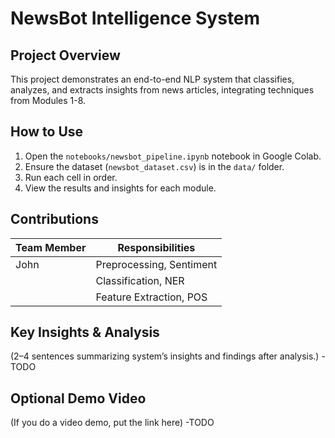 # NewsBot Intelligence System

## Project Overview
This project demonstrates an end-to-end NLP system that classifies, analyzes, and extracts insights from news articles, integrating techniques from Modules 1-8.

## How to Use
1. Open the `notebooks/newsbot_pipeline.ipynb` notebook in Google Colab.
2. Ensure the dataset (`newsbot_dataset.csv`) is in the `data/` folder.
3. Run each cell in order.
4. View the results and insights for each module.

## Contributions
| Team Member | Responsibilities |
|-------------|------------------|
| John  | Preprocessing, Sentiment |
|   | Classification, NER     |
|   | Feature Extraction, POS |

## Key Insights & Analysis
(2–4 sentences summarizing system’s insights and findings after analysis.) -TODO

## Optional Demo Video
(If you do a video demo, put the link here) -TODO

